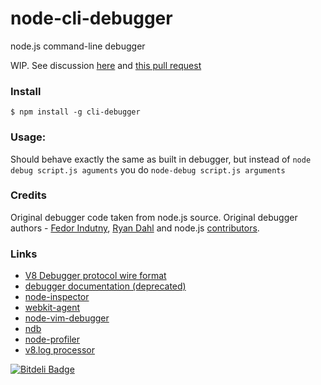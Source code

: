 node-cli-debugger
=================

node.js command-line debugger

WIP. See discussion [here](https://groups.google.com/forum/#!topic/nodejs/aari58_A6Y8) and [this pull request](https://github.com/joyent/node/pull/6507)

### Install
	$ npm install -g cli-debugger

### Usage:

   Should behave exactly the same as built in debugger, but instead of `node debug script.js aguments` you do `node-debug script.js arguments`


### Credits

Original debugger code taken from node.js source. Original debugger authors - [Fedor Indutny](https://github.com/indutny), [Ryan Dahl](https://github.com/ry) and node.js [contributors](https://github.com/joyent/node/graphs/contributors).

### Links

  - [V8 Debugger protocol wire format](https://code.google.com/p/v8/wiki/DebuggerProtocol)
  - [debugger documentation (deprecated)](http://nodejs.org/api/debugger.html)
  - [node-inspector](https://github.com/node-inspector/node-inspector)
  - [webkit-agent](https://github.com/c4milo/node-webkit-agent)
  - [node-vim-debugger](https://github.com/sidorares/node-vim-debugger)
  - [ndb](https://github.com/smtlaissezfaire/ndb)
  - [node-profiler](https://github.com/bnoordhuis/node-profiler)
  - [v8.log processor](https://github.com/sidorares/node-tick)


[![Bitdeli Badge](https://d2weczhvl823v0.cloudfront.net/sidorares/node-cli-debugger/trend.png)](https://bitdeli.com/free "Bitdeli Badge")

